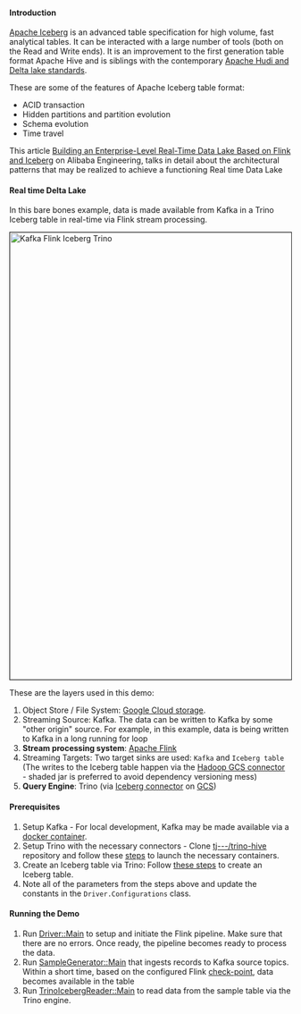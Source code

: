 #### Introduction
[Apache Iceberg](https://iceberg.apache.org/) is an advanced table specification for high volume, fast analytical tables. It can be interacted with a large number of tools (both on the Read and Write ends). It is an improvement to the first generation table format Apache Hive and is siblings with the contemporary [Apache Hudi and Delta lake standards](https://www.dremio.com/subsurface/comparison-of-data-lake-table-formats-iceberg-hudi-and-delta-lake/).

These are some of the features of Apache Iceberg table format:
- ACID transaction
- Hidden partitions and partition evolution
- Schema evolution
- Time travel

This article [Building an Enterprise-Level Real-Time Data Lake Based on Flink and Iceberg](https://alibaba-cloud.medium.com/building-an-enterprise-level-real-time-data-lake-based-on-flink-and-iceberg-6ea2f26c8a00) on Alibaba Engineering, talks in detail about the architectural patterns that may be realized to achieve a functioning Real time Data Lake

#### Real time Delta Lake
In this bare bones example, data is made available from Kafka in a Trino Iceberg table in real-time via Flink stream processing.

<img src="https://drive.google.com/uc?export=view&id=1Kxlnn0SAQ7hqr5WJVz3kpc14hyTzwre7" alt="Kafka Flink Iceberg Trino" style="width:800px;" border="1"/>


These are the layers used in this demo:
1. Object Store / File System: [Google Cloud storage](https://cloud.google.com/storage).
2. Streaming Source: Kafka. The data can be written to Kafka by some "other origin" source. For example, in this example, data is being written to Kafka in a long running for loop
3. **Stream processing system**: [Apache Flink](https://flink.apache.org/)
4. Streaming Targets: Two target sinks are used: `Kafka` and `Iceberg table` (The writes to the Iceberg table happen via the [Hadoop GCS connector](https://cloud.google.com/dataproc/docs/concepts/connectors/cloud-storage#non-dataproc_clusters) - shaded jar is preferred to avoid dependency versioning mess)
5. **Query Engine**: Trino (via [Iceberg connector](https://trino.io/docs/current/connector/iceberg.html) on [GCS](https://trino.io/docs/current/connector/hive.html#google-cloud-storage-configuration))


#### Prerequisites
1. Setup Kafka - For local development, Kafka may be made available via a [docker container](https://hub.docker.com/r/wurstmeister/kafka/).
2. Setup Trino with the necessary connectors - Clone [tj---/trino-hive](https://github.com/tj---/trino-hive) repository and follow these [steps](https://github.com/tj---/trino-hive#steps) to launch the necessary containers.
3. Create an Iceberg table via Trino: Follow [these steps](https://github.com/tj---/trino-hive#2-iceberg) to create an Iceberg table.
4. Note all of the parameters from the steps above and update the constants in the `Driver.Configurations` class.

#### Running the Demo
1. Run [Driver::Main](src/main/java/com/foo/bar/pipeline/Driver.java) to setup and initiate the Flink pipeline. Make sure that there are no errors. Once ready, the pipeline becomes ready to process the data.
2. Run [SampleGenerator::Main](src/main/java/com/foo/bar/sample/producer/SampleGenerator.java) that ingests records to Kafka source topics. Within a short time, based on the configured Flink [check-point](https://nightlies.apache.org/flink/flink-docs-master/docs/ops/state/checkpoints/), data becomes available in the table
3. Run [TrinoIcebergReader::Main](src/main/java/com/foo/bar/trino/TrinoIcebergReader.java) to read data from the sample table via the Trino engine.
